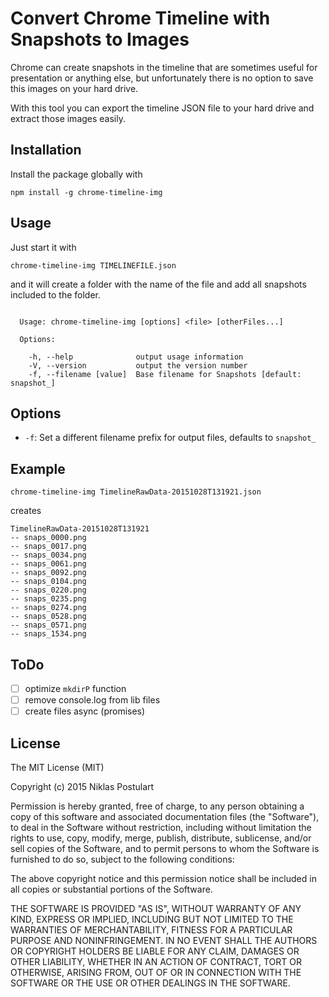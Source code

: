 # Convert Chrome Timeline with Snapshots to Images

Chrome can create snapshots in the timeline that are sometimes useful for presentation or anything else, but unfortunately there is no option to save this images on your hard drive.

With this tool you can export the timeline JSON file to your hard drive and extract those images easily.


## Installation

Install the package globally with

```
npm install -g chrome-timeline-img
```

## Usage

Just start it with

```
chrome-timeline-img TIMELINEFILE.json
```

and it will create a folder with the name of the file and add all snapshots included to the folder.

```

  Usage: chrome-timeline-img [options] <file> [otherFiles...]

  Options:

    -h, --help              output usage information
    -V, --version           output the version number
    -f, --filename [value]  Base filename for Snapshots [default: snapshot_]

```

## Options

* `-f`: Set a different filename prefix for output files, defaults to `snapshot_`

## Example

```
chrome-timeline-img TimelineRawData-20151028T131921.json
```

creates

```
TimelineRawData-20151028T131921
-- snaps_0000.png
-- snaps_0017.png
-- snaps_0034.png
-- snaps_0061.png
-- snaps_0092.png
-- snaps_0104.png
-- snaps_0220.png
-- snaps_0235.png
-- snaps_0274.png
-- snaps_0528.png
-- snaps_0571.png
-- snaps_1534.png
```

## ToDo

- [ ] optimize `mkdirP` function
- [ ] remove console.log from lib files
- [ ] create files async (promises)

## License

The MIT License (MIT)

Copyright (c) 2015 Niklas Postulart

Permission is hereby granted, free of charge, to any person obtaining a copy
of this software and associated documentation files (the "Software"), to deal
in the Software without restriction, including without limitation the rights
to use, copy, modify, merge, publish, distribute, sublicense, and/or sell
copies of the Software, and to permit persons to whom the Software is
furnished to do so, subject to the following conditions:

The above copyright notice and this permission notice shall be included in all
copies or substantial portions of the Software.

THE SOFTWARE IS PROVIDED "AS IS", WITHOUT WARRANTY OF ANY KIND, EXPRESS OR
IMPLIED, INCLUDING BUT NOT LIMITED TO THE WARRANTIES OF MERCHANTABILITY,
FITNESS FOR A PARTICULAR PURPOSE AND NONINFRINGEMENT. IN NO EVENT SHALL THE
AUTHORS OR COPYRIGHT HOLDERS BE LIABLE FOR ANY CLAIM, DAMAGES OR OTHER
LIABILITY, WHETHER IN AN ACTION OF CONTRACT, TORT OR OTHERWISE, ARISING FROM,
OUT OF OR IN CONNECTION WITH THE SOFTWARE OR THE USE OR OTHER DEALINGS IN THE
SOFTWARE.
